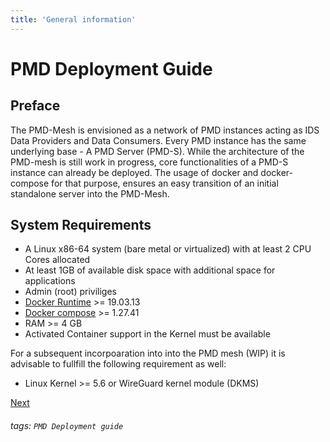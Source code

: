 ```yaml
---
title: 'General information'
---
```


PMD Deployment Guide
===

## Preface

The PMD-Mesh is envisioned as a network of PMD instances acting as IDS Data Providers and Data Consumers. Every PMD instance has the same underlying base - A PMD Server (PMD-S). 
While the architecture of the PMD-mesh is still work in progress, core functionalities of a PMD-S instance can already be deployed. The usage of docker and docker-compose for that purpose, ensures an easy transition of an initial standalone server into the PMD-Mesh. 

## System Requirements

* A Linux x86-64 system (bare metal or virtualized) with at least 2 CPU Cores allocated 
* At least 1GB of available disk space with additional space for applications 
* Admin (root) priviliges 
* [Docker Runtime](https://docs.docker.com/engine/install/) >= 19.03.13 
* [Docker compose](https://docs.docker.com/compose/install/) >= 1.27.41 
* RAM >= 4 GB 
* Activated Container support in the Kernel must be available 

For a subsequent incorpoaration into into the PMD mesh (WIP) it is advisable to fullfill the following requirement as well:
* Linux Kernel >= 5.6 or WireGuard kernel module (DKMS) 

[Next <i class="fa fa-arrow-circle-right"></i>](https://hackmd.io/@materialdigital/HJwVOfQ5_)

###### tags: `PMD Deployment guide`